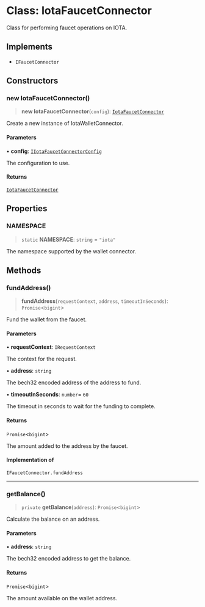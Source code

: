 # Class: IotaFaucetConnector

Class for performing faucet operations on IOTA.

## Implements

- `IFaucetConnector`

## Constructors

### new IotaFaucetConnector()

> **new IotaFaucetConnector**(`config`): [`IotaFaucetConnector`](IotaFaucetConnector.md)

Create a new instance of IotaWalletConnector.

#### Parameters

• **config**: [`IIotaFaucetConnectorConfig`](../interfaces/IIotaFaucetConnectorConfig.md)

The configuration to use.

#### Returns

[`IotaFaucetConnector`](IotaFaucetConnector.md)

## Properties

### NAMESPACE

> `static` **NAMESPACE**: `string` = `"iota"`

The namespace supported by the wallet connector.

## Methods

### fundAddress()

> **fundAddress**(`requestContext`, `address`, `timeoutInSeconds`): `Promise`\<`bigint`\>

Fund the wallet from the faucet.

#### Parameters

• **requestContext**: `IRequestContext`

The context for the request.

• **address**: `string`

The bech32 encoded address of the address to fund.

• **timeoutInSeconds**: `number`= `60`

The timeout in seconds to wait for the funding to complete.

#### Returns

`Promise`\<`bigint`\>

The amount added to the address by the faucet.

#### Implementation of

`IFaucetConnector.fundAddress`

***

### getBalance()

> `private` **getBalance**(`address`): `Promise`\<`bigint`\>

Calculate the balance on an address.

#### Parameters

• **address**: `string`

The bech32 encoded address to get the balance.

#### Returns

`Promise`\<`bigint`\>

The amount available on the wallet address.
